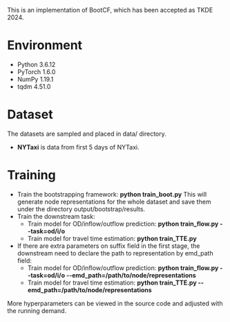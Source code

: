This is an implementation of BootCF, which has been accepted as TKDE 2024.
# Environment
- Python 3.6.12
- PyTorch 1.6.0
- NumPy 1.19.1
- tqdm 4.51.0
# Dataset
The datasets are sampled and placed in data/ directory.
- **NYTaxi** is data from first 5 days of NYTaxi.

# Training
- Train the bootstrapping framework: **python train_boot.py** This will generate node representations for the whole dataset and save them under the directory output/bootstrap/results.
- Train the downstream task:
    - Train model for OD/inflow/outflow prediction: **python train_flow.py --task=od/i/o**
    - Train model for travel time estimation: **python train_TTE.py**
- If there are extra parameters on suffix field in the first stage, the downstream need to declare the path to representation by emd_path field:
    - Train model for OD/inflow/outflow prediction: **python train_flow.py --task=od/i/o --emd_path=/path/to/node/representations**
    - Train model for travel time estimation: **python train_TTE.py --emd_path=/path/to/node/representations**

More hyperparameters can be viewed in the source code and adjusted with the running demand.
